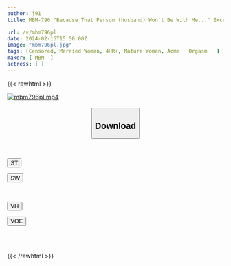 ```yaml
---
author: j91
title: MBM-796 "Because That Person (husband) Won't Be With Me..." Excuse Wife's Cheating Heart 12 Lewd Mature Women Who Can't Resist Their Feminine Bodies 12 People 4 Hours 3

url: /v/mbm796pl
date: 2024-02-15T15:50:00Z
image: "mbm796pl.jpg"
tags: [Censored, Married Woman, 4HR+, Mature Woman, Acme · Orgasm	]
maker: [ MBM  ]
actress: [ ]
---
```



{{< rawhtml >}}

<div class="video" data-videoid="dqQj7zwLMGikWWW">
    <a href="javascript:;">
        <img src="/v/mbm796pl/mbm796pl.jpg" width="WIDTH" height="HEIGHT" alt="mbm796pl.mp4" loading="lazy">
    </a>
</div>

<script type="text/javascript" src="https://j91.asia/asset/on-demand-st.js"></script>

<br>
  <link rel="stylesheet" href="https://j91.asia/asset/bs5.css">
  
  <center>
  <button class="btn btn-primary" type="button" data-bs-toggle="collapse" data-bs-target=".multi-collapse" aria-expanded="false" aria-controls="multiCollapseExample1 multiCollapseExample2"><h2>Download</h2></button></center>
</p>
<div class="row">
  <div class="col">
    <div class="collapse multi-collapse" id="multiCollapseExample1">
      <div class="card card-body">
	      	      <br>
<div class="buttons">  
<p><a href="https://streamtape.to/v/dqQj7zwLMGikWWW" target="_blank"><button class="btn-hover color-3"><i class="fa fa-download"></i> ST</button></a></p>
<p><a href="https://cdnwish.com/4qrpza8xystl" target="_blank"><button class="btn-hover color-2"><i class="fa fa-download"></i> SW</button></a></p></div>
    </div>
  </div>
</div>
  <div class="col">
    <div class="collapse multi-collapse" id="multiCollapseExample2">
      <div class="card card-body">
	      <br>
<div class="buttons">
<p><a href="https://vidhidepro.com/f/7ydw4n5ppy8d"><button class="btn-hover color-9"><i class="fa fa-download"></i> VH</button></a></p>
<p><a href="https://voe.sx/yc9iaa2tjufh"><button class="btn-hover color-8"><i class="fa fa-download"></i> VOE</button></a></p></div>
<br><br>
      </div>
    </div>
  </div>
</div>

{{< /rawhtml >}}